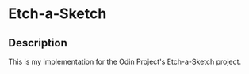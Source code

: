 # Etch-a-Sketch

## Description

This is my implementation for the Odin Project's Etch-a-Sketch project.
